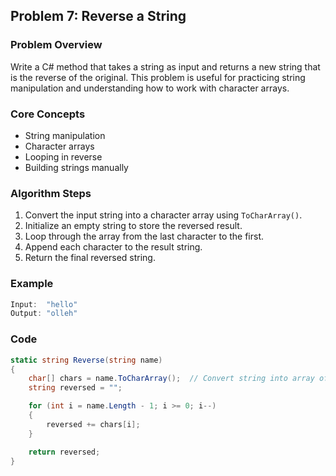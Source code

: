 ## Problem 7: Reverse a String

### Problem Overview

Write a C# method that takes a string as input and returns a new string that is the reverse of the original. This problem is useful for practicing string manipulation and understanding how to work with character arrays.

### Core Concepts

- String manipulation
- Character arrays
- Looping in reverse
- Building strings manually

### Algorithm Steps

1. Convert the input string into a character array using `ToCharArray()`.
2. Initialize an empty string to store the reversed result.
3. Loop through the array from the last character to the first.
4. Append each character to the result string.
5. Return the final reversed string.

### Example

```csharp
Input:  "hello"
Output: "olleh"
```
### Code

```csharp
static string Reverse(string name)
{
    char[] chars = name.ToCharArray();  // Convert string into array of chars
    string reversed = "";

    for (int i = name.Length - 1; i >= 0; i--)
    {
        reversed += chars[i];
    }

    return reversed;
}

